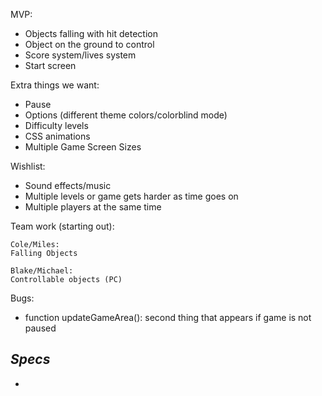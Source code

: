MVP:
  - Objects falling with hit detection
  - Object on the ground to control
  - Score system/lives system
  - Start screen

Extra things we want:
  - Pause
  - Options (different theme colors/colorblind mode)
  - Difficulty levels
  - CSS animations
  - Multiple Game Screen Sizes

Wishlist:
  - Sound effects/music
  - Multiple levels or game gets harder as time goes on
  - Multiple players at the same time


Team work (starting out):

    Cole/Miles:
    Falling Objects

    Blake/Michael:
    Controllable objects (PC)


Bugs:
 - function updateGameArea(): second thing that appears if game is not paused

 ## _Specs_
  - 
